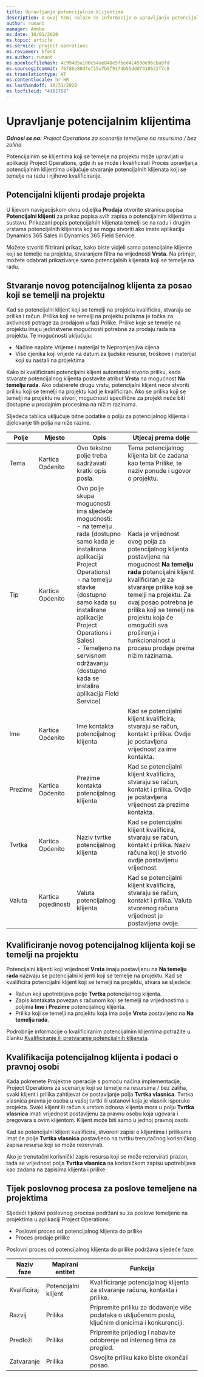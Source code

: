 ```yaml
---
title: Upravljanje potencijalnim klijentima
description: U ovoj temi nalaze se informacije o upravljanju potencijalnim klijentima koji se temelje na projektu.
author: rumant
manager: Annbe
ms.date: 10/01/2020
ms.topic: article
ms.service: project-operations
ms.reviewer: kfend
ms.author: rumant
ms.openlocfilehash: 4c99485a1d0c54ae848e5fbed4c4590e96cba9fd
ms.sourcegitcommit: f6f86e80dfef15a7b5f9174b55dddf410522f7c8
ms.translationtype: HT
ms.contentlocale: hr-HR
ms.lasthandoff: 10/31/2020
ms.locfileid: "4181758"
---
```

# <a name="manage-leads"></a>Upravljanje potencijalnim klijentima

_**Odnosi se na:** Project Operations za scenarije temeljene na resursima / bez zaliha_

Potencijalnim se klijentima koji se temelje na projektu može upravljati u aplikaciji Project Operations, gdje ih se može i kvalificirati Proces upravljanja potencijalnim klijentima uključuje stvaranje potencijalnih klijenata koji se temelje na radu i njihovo kvalificiranje. 

## <a name="project-sales-leads"></a>Potencijalni klijenti prodaje projekta

U lijevom navigacijskom oknu odjeljka **Prodaja** otvorite stranicu popisa **Potencijalni klijenti** za prikaz popisa svih zapisa o potencijalnim klijentima u sustavu. Prikazani popis potencijalnih klijenata temelji se na radu i drugim vrstama potencijalnih klijenata koji se mogu stvoriti ako imate aplikaciju Dynamics 365 Sales ili Dynamics 365 Field Service.

Možete stvoriti filtrirani prikaz, kako biste vidjeli samo potencijalne klijente koji se temelje na projektu, stvaranjem filtra na vrijednosti **Vrsta**. Na primjer, možete odabrati prikazivanje samo potencijalnih klijenata koji se temelje na radu.

## <a name="create-a-new-lead-for-a-project-based-deal"></a>Stvaranje novog potencijalnog klijenta za posao koji se temelji na projektu

Kad se potencijalni klijent koji se temelji na projektu kvalificira, stvaraju se prilika i račun. Prilika koji se temelji na projektu polazna je točka za aktivnosti potrage za prodajom u fazi Prilike. Prilike koje se temelje na projektu imaju jedinstvene mogućnosti potrebne za prodaju rada na projektu. Te mogućnosti uključuju:

- Načine naplate Vrijeme i materijal te Nepromjenjiva cijena
- Više cjenika koji vrijede na datum za ljudske resurse, troškove i materijal koji su nastali na projektima

Kako bi kvalificirani potencijalni klijent automatski stvorio priliku, kada stvarate potencijalnog klijenta postavite atribut **Vrsta** na mogućnost **Na temelju rada**. Ako odaberete drugu vrstu, potencijalni klijent neće stvoriti priliku koji se temelji na projektu kad je kvalificiran. Ako se prilika koji se temelji na projektu ne stvori, mogućnosti specifične za projekt neće biti dostupne u prodajnim procesima na nižim razinama.

Sljedeća tablica uključuje bitne podatke o polju za potencijalnog klijenta i djelovanje tih polja na niže razine.
 
| **Polje** | **Mjesto** | **Opis** | **Utjecaj prema dolje** |
| --- | --- | --- | --- |
| Tema | Kartica Općenito | Ovo tekstno polje treba sadržavati kratki opis posla. | Tema potencijalnog klijenta bit će zadana kao tema Prilike, te naziv ponude i ugovor o projektu. |
| Tip | Kartica Općenito | Ovo polje skupa mogućnosti ima sljedeće mogućnosti:</br>- na temelju rada (dostupno samo kada je instalirana aplikacija Project Operations)</br>- na temelju stavke (dostupno samo kada su instalirane aplikacije Project Operations i Sales)</br>- Temeljeno na servisnom održavanju (dostupno kada se instalira aplikacija Field Service) | Kada je vrijednost ovog polja za potencijalnog klijenta postavljena na mogućnost **Na temelju rada** potencijalni klijent kvalificiran je za stvaranje prilike koji se temelji na projektu. Za ovaj posao potrebna je prilika koji se temelji na projektu koja će omogućiti sva proširenja i funkcionalnost u procesu prodaje prema nižim razinama. |
| Ime | Kartica Općenito | Ime kontakta potencijalnog klijenta | Kad se potencijalni klijent kvalificira, stvaraju se račun, kontakt i prilika. Ovdje je postavljena vrijednost za ime kontakta. |
| Prezime | Kartica Općenito | Prezime kontakta potencijalnog klijenta | Kad se potencijalni klijent kvalificira, stvaraju se račun, kontakt i prilika. Ovdje je postavljena vrijednost za prezime kontakta. |
| Tvrtka | Kartica Općenito | Naziv tvrtke potencijalnog klijenta | Kad se potencijalni klijent kvalificira, stvaraju se račun, kontakt i prilika. Naziv računa koji je stvorio ovdje postavljenu vrijednost. |
| Valuta | Kartica pojedinosti | Valuta potencijalnog klijenta | Kad se potencijalni klijent kvalificira, stvaraju se račun, kontakt i prilika. Valuta stvorenog računa vrijednost je postavljena ovdje. |

## <a name="qualify-a-new-project-based-lead"></a>Kvalificiranje novog potencijalnog klijenta koji se temelji na projektu

Potencijalni klijenti koji vrijednost **Vrsta** imaju postavljenu na **Na temelju rada** nazivaju se potencijalni klijenti koji se temelje na projektu. Kad se kvalificira potencijalni klijent koji se temelji na projektu, stvara se sljedeće:

- Račun koji upotrebljava polje **Tvrtka** potencijalnog klijenta.
- Zapis kontakata povezan s računom koji se temelji na vrijednostima u poljima **Ime** i **Prezime** potencijalnog klijenta.
- Prilika koji se temelji na projektu koja ima polje **Vrsta** postavljeno na **Na temelju rada**.

Podrobnije informacije o kvalificiranim potencijalnim klijentima potražite u članku [Kvalificiranje ili pretvaranje potencijalnih klijenata](https://docs.microsoft.com/dynamics365/sales-enterprise/qualify-lead-convert-opportunity-sales).

## <a name="lead-qualification-and-legal-entity-information"></a>Kvalifikacija potencijalnog klijenta i podaci o pravnoj osobi 

Kada pokrenete Projektne operacije s pomoću načina implementacije, Project Operations za scenarije koji se temelje na resursima / bez zaliha, svaki klijent i prilika zahtijevat će postavljanje polja **Tvrtka vlasnica**. Tvrtka vlasnica pravna je osoba u vašoj tvrtki ili ustanovi koja je vlasnik isporuke projekta. Svaki klijent ili račun s vrstom odnosa klijenta mora u polju **Tvrtka vlasnica** imati vrijednost postavljenu za pravnu osobu koja ugovara i pregovara s ovim klijentom. Klijent može biti samo u jednoj pravnoj osobi.

Kad se potencijalni klijent kvalificira, stvoreni zapisi o klijentima i prilikama imat će polje **Tvrtka vlasnica** postavljeno na tvrtku trenutačnog korisničkog zapisa resursa koji se može rezervirati.

Ako je trenutačni korisnički zapis resursa koji se može rezervirati prazan, tada se vrijednost polja **Tvrtka vlasnica** na korisničkom zapisu upotrebljava kao zadana na zapisima klijenta i prilike.

## <a name="business-process-flow-for-project-based-deals"></a>Tijek poslovnog procesa za poslove temeljene na projektima

Sljedeći tijekovi poslovnog procesa podržani su za poslove temeljene na projektima u aplikaciji Project Operations:

- Poslovni proces od potencijalnog klijenta do prilike
- Proces prodaje prilike

Poslovni proces od potencijalnog klijenta do prilike podržava sljedeće faze:

| Naziv faze | Mapirani entitet | Funkcija |
| --- | --- | --- |
| Kvalificiraj | Potencijalni klijent | Kvalificiranje potencijalnog klijenta za stvaranje računa, kontakta i prilike. |
| Razvij | Prilika | Pripremite priliku za dodavanje više podataka o uključenom poslu, ključnim dionicima i konkurenciji. |
| Predloži | Prilika | Pripremite prijedlog i nabavite odobrenje od internog tima za pregled. |
| Zatvaranje | Prilika | Osvojite priliku kako biste okončali posao. |
